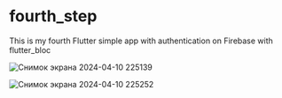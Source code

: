 # fourth_step

This is my fourth Flutter simple app with authentication on Firebase with flutter_bloc

![Снимок экрана 2024-04-10 225139](https://github.com/CustomAtlas/fourth_step/assets/165499054/723e18ea-67ed-4c89-9b3b-166b122f0122)

![Снимок экрана 2024-04-10 225252](https://github.com/CustomAtlas/fourth_step/assets/165499054/1cef1fdb-848f-489a-bea7-673a3bbde814)
